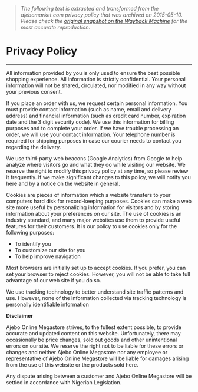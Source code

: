 > *The following text is extracted and transformed from the ajebomarket.com privacy policy that was archived on 2015-05-10. Please check the [original snapshot on the Wayback Machine](https://web.archive.org/web/20150510024509id_/http%3A//ajebomarket.com/privacy-policy.html) for the most accurate reproduction.*

# Privacy Policy

* * *

All information provided by you is only used to ensure the best possible shopping experience. All information is strictly confidential. Your personal information will not be shared, circulated, nor modified in any way without your previous consent.

If you place an order with us, we request certain personal information. You must provide contact information (such as name, email and delivery address) and financial information (such as credit card number, expiration date and the 3 digit security code). We use this information for billing purposes and to complete your order. If we have trouble processing an order, we will use your contact information. Your telephone number is required for shipping purposes in case our courier needs to contact you regarding the delivery.

We use third-party web beacons (Google Analytics) from Google to help analyze where visitors go and what they do while visiting our website. We reserve the right to modify this privacy policy at any time, so please review it frequently. If we make significant changes to this policy, we will notify you here and by a notice on the website in general.

Cookies are pieces of information which a website transfers to your computers hard disk for record-keeping purposes. Cookies can make a web site more useful by personalizing information for visitors and by storing information about your preferences on our site. The use of cookies is an industry standard, and many major websites use them to provide useful features for their customers. It is our policy to use cookies only for the following purposes:

  * To identify you
  * To customize our site for you
  * To help improve navigation



Most browsers are initially set up to accept cookies. If you prefer, you can set your browser to reject cookies. However, you will not be able to take full advantage of our web site if you do so.

We use tracking technology to better understand site traffic patterns and use. However, none of the information collected via tracking technology is personally identifiable information 

**Disclaimer**

Ajebo Online Megastore strives, to the fullest extent possible, to provide accurate and updated content on this website. Unfortunately, there may occasionally be price changes, sold out goods and other unintentional errors on our site. We reserve the right not to be liable for these errors or changes and neither Ajebo Online Megastore nor any employee or representative of Ajebo Online Megastore will be liable for damages arising from the use of this website or the products sold here.

Any dispute arising between a customer and Ajebo Online Megastore will be settled in accordance with Nigerian Legislation.
